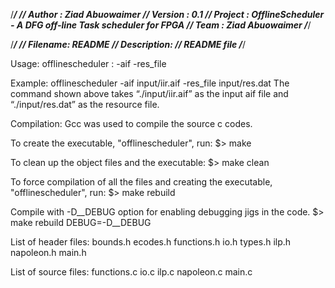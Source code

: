 /*************************************************************************/
// Author  : Ziad Abuowaimer
// Version : 0.1
// Project : OfflineScheduler - A DFG off-line Task scheduler for FPGA
// Team    : Ziad Abuowaimer
/*************************************************************************/

/*************************************************************************/
// Filename: README
// Description:
// README file
/*************************************************************************/

Usage:
offlinescheduler <options>
<options>: -aif <aif file>
	   -res_file <resource file>

Example: 
offlinescheduler -aif input/iir.aif -res_file input/res.dat 
The command shown above takes “./input/iir.aif” as the input aif file and “./input/res.dat” 
as the resource file.

Compilation:
Gcc was used to compile the source c codes. 

To create the executable, "offlinescheduler", run: 
 $> make 

To clean up the object files and the executable: 
 $> make clean 

To force compilation of all the files and creating the executable, "offlinescheduler", run: 
 $> make rebuild 

Compile with -D__DEBUG option for enabling debugging jigs in the code. 
 $> make rebuild DEBUG=-D__DEBUG


List of header files:
	bounds.h
	ecodes.h
	functions.h
	io.h
	types.h
	ilp.h
	napoleon.h
	main.h

List of source files:
	functions.c
	io.c
	ilp.c
	napoleon.c
	main.c

